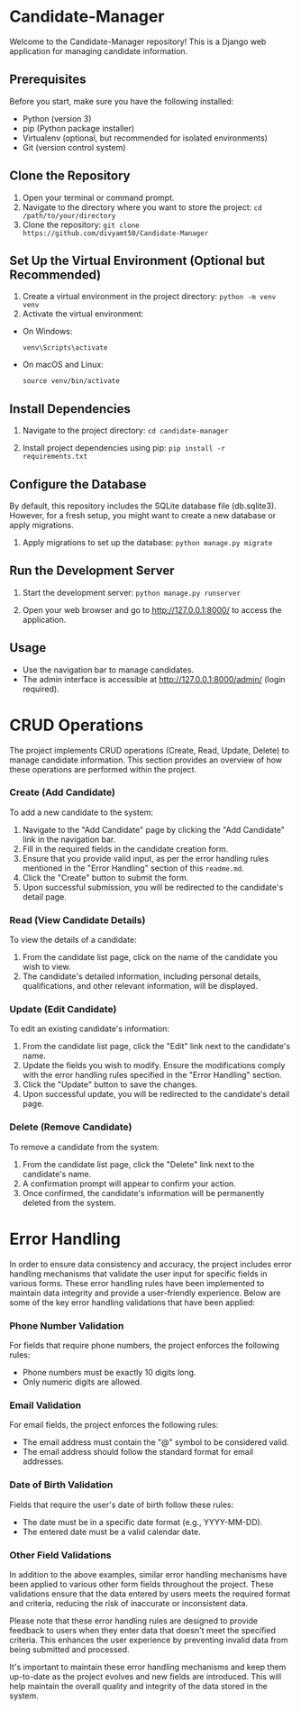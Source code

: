 # Candidate-Manager
Welcome to the Candidate-Manager repository! This is a Django web application for managing candidate information.

## Prerequisites

Before you start, make sure you have the following installed:

- Python (version 3)
- pip (Python package installer)
- Virtualenv (optional, but recommended for isolated environments)
- Git (version control system)

## Clone the Repository

1. Open your terminal or command prompt.
2. Navigate to the directory where you want to store the project:
`cd /path/to/your/directory`
3. Clone the repository:
`git clone https://github.com/divyamt50/Candidate-Manager`


## Set Up the Virtual Environment (Optional but Recommended)

1. Create a virtual environment in the project directory:
`python -m venv venv`
2. Activate the virtual environment:
- On Windows:
  ```
  venv\Scripts\activate
  ```
- On macOS and Linux:
  ```
  source venv/bin/activate
  ```

## Install Dependencies

1. Navigate to the project directory:
`cd candidate-manager`

2. Install project dependencies using pip:
`pip install -r requirements.txt`


## Configure the Database

By default, this repository includes the SQLite database file (db.sqlite3). However, for a fresh setup, you might want to create a new database or apply migrations.

1. Apply migrations to set up the database:
`python manage.py migrate`


## Run the Development Server

1. Start the development server:
`python manage.py runserver`

2. Open your web browser and go to http://127.0.0.1:8000/ to access the application.

## Usage

- Use the navigation bar to manage candidates.
- The admin interface is accessible at http://127.0.0.1:8000/admin/ (login required).




# CRUD Operations

The project implements CRUD operations (Create, Read, Update, Delete) to manage candidate information. This section provides an overview of how these operations are performed within the project.

### Create (Add Candidate)

To add a new candidate to the system:
1. Navigate to the "Add Candidate" page by clicking the "Add Candidate" link in the navigation bar.
2. Fill in the required fields in the candidate creation form.
3. Ensure that you provide valid input, as per the error handling rules mentioned in the "Error Handling" section of this `readme.md`.
4. Click the "Create" button to submit the form.
5. Upon successful submission, you will be redirected to the candidate's detail page.

### Read (View Candidate Details)

To view the details of a candidate:
1. From the candidate list page, click on the name of the candidate you wish to view.
2. The candidate's detailed information, including personal details, qualifications, and other relevant information, will be displayed.

### Update (Edit Candidate)

To edit an existing candidate's information:
1. From the candidate list page, click the "Edit" link next to the candidate's name.
2. Update the fields you wish to modify. Ensure the modifications comply with the error handling rules specified in the "Error Handling" section.
3. Click the "Update" button to save the changes.
4. Upon successful update, you will be redirected to the candidate's detail page.

### Delete (Remove Candidate)

To remove a candidate from the system:
1. From the candidate list page, click the "Delete" link next to the candidate's name.
2. A confirmation prompt will appear to confirm your action.
3. Once confirmed, the candidate's information will be permanently deleted from the system.



# Error Handling

In order to ensure data consistency and accuracy, the project includes error handling mechanisms that validate the user input for specific fields in various forms. These error handling rules have been implemented to maintain data integrity and provide a user-friendly experience. Below are some of the key error handling validations that have been applied:

### Phone Number Validation

For fields that require phone numbers, the project enforces the following rules:
- Phone numbers must be exactly 10 digits long.
- Only numeric digits are allowed.

### Email Validation

For email fields, the project enforces the following rules:
- The email address must contain the "@" symbol to be considered valid.
- The email address should follow the standard format for email addresses.

### Date of Birth Validation

Fields that require the user's date of birth follow these rules:
- The date must be in a specific date format (e.g., YYYY-MM-DD).
- The entered date must be a valid calendar date.

### Other Field Validations

In addition to the above examples, similar error handling mechanisms have been applied to various other form fields throughout the project. These validations ensure that the data entered by users meets the required format and criteria, reducing the risk of inaccurate or inconsistent data.

Please note that these error handling rules are designed to provide feedback to users when they enter data that doesn't meet the specified criteria. This enhances the user experience by preventing invalid data from being submitted and processed.

It's important to maintain these error handling mechanisms and keep them up-to-date as the project evolves and new fields are introduced. This will help maintain the overall quality and integrity of the data stored in the system.
